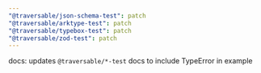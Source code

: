 ```yaml
---
"@traversable/json-schema-test": patch
"@traversable/arktype-test": patch
"@traversable/typebox-test": patch
"@traversable/zod-test": patch
---
```


docs: updates `@traversable/*-test` docs to include TypeError in example
